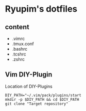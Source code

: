 # Ryupim's dotfiles

## content
- .vimrc
- .tmux.conf
- .bashrc
- .tcshrc
- .zshrc

## Vim DIY-Plugin
Location of DIY-Plugins 
```
DIY_PATH="~/.vim/pack/plugins/start
mkdir -p $DIY_PATH && cd $DIY_PATH 
git clone "Target repository"
```

